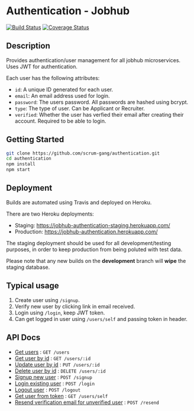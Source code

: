 # Authentication - Jobhub

[![Build Status](https://travis-ci.com/scrum-gang/authentication.svg?branch=master)](https://travis-ci.com/scrum-gang/authentication)
[![Coverage Status](https://coveralls.io/repos/github/scrum-gang/authentication/badge.svg?branch=master)](https://coveralls.io/github/scrum-gang/authentication?branch=master)

## Description

Provides authentication/user management for all jobhub microservices. Uses JWT for authentication.

Each user has the following attributes:

- `id`: A unique ID generated for each user.
- `email`: An email address used for login.
- `password`: The users password. All passwords are hashed using bcrypt.
- `type`: The type of user. Can be Applicant or Recruiter.
- `verified`: Whether the user has verfied their email after creating their account. Required to be able to login.

## Getting Started

```bash
git clone https://github.com/scrum-gang/authentication.git
cd authentication
npm install
npm start
```

## Deployment

Builds are automated using Travis and deployed on Heroku.

There are two Heroku deployments:

- Staging: <https://jobhub-authentication-staging.herokuapp.com/>
- Production: <https://jobhub-authentication.herokuapp.com/>

The staging deployment should be used for all development/testing purposes, in order to keep production from being poluted with test data.

Please note that any new builds on the **development** branch will **wipe** the staging database.

## Typical usage

1. Create user using `/signup`.
2. Verify new user by clicking link in email received.
3. Login using `/login`, keep JWT token.
4. Can get logged in user using `/users/self` and passing token in header.

## API Docs

- [Get users](doc/getUsers.md) : `GET /users`
- [Get user by id](doc/getUserID.md) : `GET /users/:id`
- [Update user by id](doc/putUser.md) : `PUT /users/:id`
- [Delete user by id](doc/deleteUser.md) : `DELETE /users/:id`
- [Signup new user](doc/signup.md) : `POST /signup`
- [Login existing user](doc/login.md) : `POST /login`
- [Logout user](doc/logout.md) : `POST /logout`
- [Get user from token](doc/self.md) : `GET /users/self`
- [Resend verification email for unverified user](doc/resend.md) : `POST /resend`
